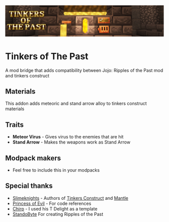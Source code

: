 # ![Tinkers of the Past](https://github.com/MakutaZeml/Tinkers-of-the-Past/blob/main/src/main/resources/tjojo.png?raw=true)
# Tinkers of The Past
A mod bridge that adds compatibility between Jojo: Ripples of the Past mod and tinkers construct


## Materials
This addon adds meteoric and stand arrow alloy to tinkers construct materials

## Traits
* **Meteor Virus** - Gives virus to the enemies that are hit
* **Stand Arrow** - Makes the weapons work as Stand Arrow


## Modpack makers
- Feel free to include this in your modpacks

## Special thanks
- [Slimeknights](https://github.com/SlimeKnights/) - Authors of [Tinkers Construct](https://www.curseforge.com/minecraft/mc-mods/tinkers-construct) and [Mantle](https://www.curseforge.com/minecraft/mc-mods/mantle)
- [Princess of Evil](https://www.curseforge.com/members/princessofevil/projects) - For code references
- [Chirp](https://gitlab.com/chirptheboy) - I used his T Delight as a template
- [StandoByte](https://github.com/StandoByte) For creating Ripples of the Past